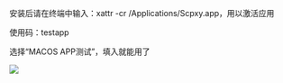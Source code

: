 安装后请在终端中输入：xattr -cr /Applications/Scpxy.app，用以激活应用

使用码：testapp

选择“MACOS APP测试”，填入就能用了

![](https://youke1.picui.cn/s1/2025/09/08/68be95285488e.png)

